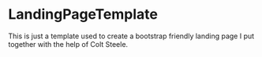 # LandingPageTemplate
This is just a template used to create a bootstrap friendly landing page I put together with the help of Colt Steele.
